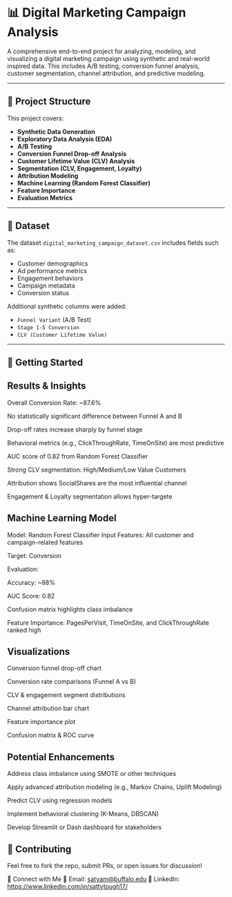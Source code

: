 # 📊 Digital Marketing Campaign Analysis

A comprehensive end-to-end project for analyzing, modeling, and visualizing a digital marketing campaign using synthetic and real-world inspired data. This includes A/B testing, conversion funnel analysis, customer segmentation, channel attribution, and predictive modeling.

---

## 🔧 Project Structure

This project covers:

- **Synthetic Data Generation**
- **Exploratory Data Analysis (EDA)**
- **A/B Testing**
- **Conversion Funnel Drop-off Analysis**
- **Customer Lifetime Value (CLV) Analysis**
- **Segmentation (CLV, Engagement, Loyalty)**
- **Attribution Modeling**
- **Machine Learning (Random Forest Classifier)**
- **Feature Importance**
- **Evaluation Metrics**

---

## 🧾 Dataset

The dataset `digital_marketing_campaign_dataset.csv` includes fields such as:

- Customer demographics
- Ad performance metrics
- Engagement behaviors
- Campaign metadata
- Conversion status

Additional synthetic columns were added:
- `Funnel Variant` (A/B Test)
- `Stage 1-5 Conversion`
- `CLV (Customer Lifetime Value)`

---

## 🚀 Getting Started

## Results & Insights
Overall Conversion Rate: ~87.6%

No statistically significant difference between Funnel A and B

Drop-off rates increase sharply by funnel stage

Behavioral metrics (e.g., ClickThroughRate, TimeOnSite) are most predictive

AUC score of 0.82 from Random Forest Classifier

Strong CLV segmentation: High/Medium/Low Value Customers

Attribution shows SocialShares are the most influential channel

Engagement & Loyalty segmentation allows hyper-targete

## Machine Learning Model
Model: Random Forest Classifier
Input Features: All customer and campaign-related features

Target: Conversion

Evaluation:

Accuracy: ~88%

AUC Score: 0.82

Confusion matrix highlights class imbalance

Feature Importance: PagesPerVisit, TimeOnSite, and ClickThroughRate ranked high

## Visualizations
Conversion funnel drop-off chart

Conversion rate comparisons (Funnel A vs B)

CLV & engagement segment distributions

Channel attribution bar chart

Feature importance plot

Confusion matrix & ROC curve

## Potential Enhancements
Address class imbalance using SMOTE or other techniques

Apply advanced attribution modeling (e.g., Markov Chains, Uplift Modeling)

Predict CLV using regression models

Implement behavioral clustering (K-Means, DBSCAN)

Develop Streamlit or Dash dashboard for stakeholders

##  🤝 Contributing
Feel free to fork the repo, submit PRs, or open issues for discussion!


🔗 Connect with Me
📧 Email: satyam@buffalo.edu
💼 LinkedIn: https://www.linkedin.com/in/sattytough17/

